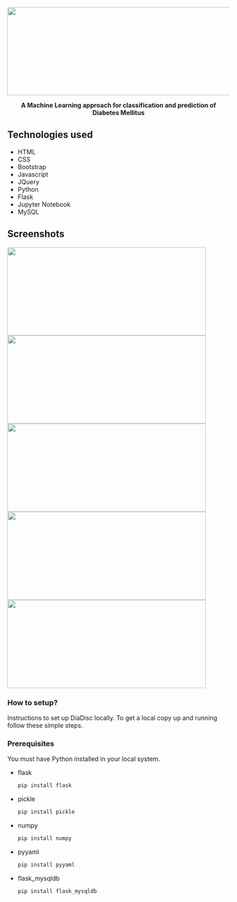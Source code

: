 <p align="center">
    <img src="https://user-images.githubusercontent.com/78247889/199315642-f07762bf-c93c-4650-bfa8-1e1f5944541f.png" width="520" height="200">
</p>

<p align="center"><strong>A Machine Learning approach for classification and prediction of Diabetes Mellitus</strong></p>

## Technologies used
* HTML
* CSS
* Bootstrap
* Javascript
* JQuery
* Python
* Flask
* Jupyter Notebook
* MySQL

## Screenshots
<p>
    <img src="https://user-images.githubusercontent.com/78247889/199990598-1d8450a3-2415-4a18-97f9-64c506522b05.png" width="450" height="200">
    <img src="https://user-images.githubusercontent.com/78247889/199993227-18e4d48e-b4d6-4af2-a163-f9f67797b009.png" width="450" height="200">
    <img src="https://user-images.githubusercontent.com/78247889/199990617-cd65c31b-bc90-441c-99ba-77027f4843c4.png" width="450" height="200">
    <img src="https://user-images.githubusercontent.com/78247889/199990640-ff6f8f56-7fff-4bad-856b-561c6dde498b.png" width="450" height="200">
    <img src="https://user-images.githubusercontent.com/78247889/199990649-a3aa1ddf-7722-4eb4-9d5e-12dba09737fc.png" width="450" height="200">
</p>

### How to setup?
Instructions to set up DiaDisc locally.
To get a local copy up and running follow these simple steps.

### Prerequisites
You must have Python installed in your local system.
* flask
  ```sh
  pip install flask
  ```
  
* pickle
  ```sh
  pip install pickle
  ```
  
* numpy
  ```sh
  pip install numpy
  ```

* pyyaml
  ```sh
  pip install pyyaml
  ```

* flask_mysqldb
  ```sh
  pip install flask_mysqldb
  ```